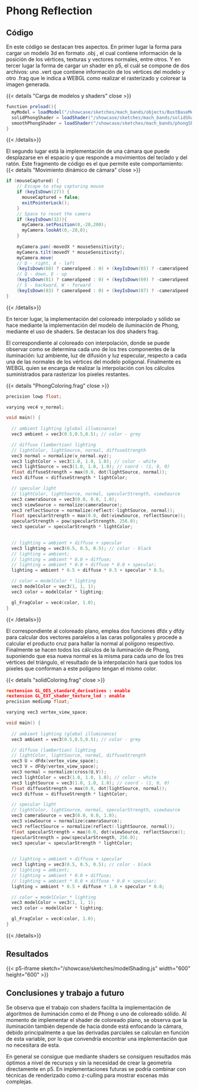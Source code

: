 # Phong Reflection
## Código
En este código se destacan tres aspectos. 
En primer lugar la forma para cargar un modelo 3d en formato .obj , el cual contiene información de la posición de los vértices, texturas y vectores normales, entre otros. Y en tercer lugar la forma de cargar un shader en p5, el cuál se compone de dos archivos: uno .vert que contiene información de los vértices del modelo y otro .frag que le indica a WEBGL como realizar el rasterizado y colorear la imagen generada.

{{< details "Carga de modelos y shaders" close >}}
```java
function preload(){
  myModel = loadModel("/showcase/sketches/mach_bands/objects/BustBaseMesh_Lowpoly.obj", true, modelLoaded , loadFailed); 
  solidPhongShader = loadShader("/showcase/sketches/mach_bands/solidShader.vert", "/showcase/sketches/mach_bands/solidShader.frag");
  smoothPhongShader = loadShader("/showcase/sketches/mach_bands/phongShader.vert", "/showcase/sketches/mach_bands/phongShader.frag");
}
```
{{< /details>}}

El segundo lugar está la implementación de una cámara que puede desplazarse en el espacio y que responde a movimientos del teclado y del ratón. Este fragmento de código es el que permite este comportamiento:
{{< details "Movimiento dinámico de cámara" close >}}
```java
if (mouseCaptured) {
    // Escape to stop capturing mouse
    if (keyIsDown(27)) {
      mouseCaptured = false;
      exitPointerLock();
    }
    // Space to reset the camera
    if (keyIsDown(32)){
      myCamera.setPosition(0,-20,200);
      myCamera.lookAt(0,-20,0);
    }         
      
    myCamera.pan(-movedX * mouseSensitivity);
    myCamera.tilt(movedY * mouseSensitivity);
    myCamera.move(
    // D - right, A - left 
    (keyIsDown(68) ? cameraSpeed : 0) + (keyIsDown(65) ? -cameraSpeed : 0),
    // Q - down, E - up
    (keyIsDown(81) ? cameraSpeed : 0) + (keyIsDown(69) ? -cameraSpeed : 0),
    // S - backward, W - forward
    (keyIsDown(83) ? cameraSpeed : 0) + (keyIsDown(87) ? -cameraSpeed : 0));
} 
```
{{< /details>}}

En tercer lugar, la implementación del coloreado interpolado y sólido se hace mediante la implementación del modelo de iluminación de Phong, mediante el uso de shaders. Se destacan los dos shaders frag. 

El correspondiente al coloreado con interpolación, donde se puede observar como se determina cada uno de los tres componentes de la iluminación: luz ambiente, luz de difusión y luz especular, respecto a cada una de las normales de los vértices del modelo poligonal. Finalmente es WEBGL quien se encarga de realizar la interpolación con los cálculos suministrados para rasterizar los pixeles restantes.

{{< details "PhongColoring.frag" close >}}
```c
precision lowp float;

varying vec4 v_normal;

void main() {
  
  // ambient lighting (global illuminance)
  vec3 ambient = vec3(0.5,0.5,0.5); // color - grey 

  // diffuse (lambertian) lighting
  // lightColor, lightSource, normal, diffuseStrength
  vec3 normal = normalize(v_normal.xyz);
  vec3 lightColor = vec3(1.0, 1.0, 1.0); // color - white
  vec3 lightSource = vec3(1.0, 1.0, 1.0); // coord - (1, 0, 0)
  float diffuseStrength = max(0.0, dot(lightSource, normal));
  vec3 diffuse = diffuseStrength * lightColor;

  // specular light
  // lightColor, lightSource, normal, specularStrength, viewSource
  vec3 cameraSource = vec3(0.0, 0.0, 1.0);
  vec3 viewSource = normalize(cameraSource);
  vec3 reflectSource = normalize(reflect(-lightSource, normal));
  float specularStrength = max(0.0, dot(viewSource, reflectSource));
  specularStrength = pow(specularStrength, 256.0);
  vec3 specular = specularStrength * lightColor;
  

  // lighting = ambient + diffuse + specular
  vec3 lighting = vec3(0.5, 0.5, 0.5); // color - black
  // lighting = ambient;
  // lighting = ambient * 0.0 + diffuse;
  // lighting = ambient * 0.0 + diffuse * 0.0 + specular;
  lighting = ambient * 0.5 + diffuse * 0.5 + specular * 0.5;

  // color = modelColor * lighting
  vec3 modelColor = vec3(1, 1, 1);
  vec3 color = modelColor * lighting;

  gl_FragColor = vec4(color, 1.0);
}
```
{{< /details>}}

El correspondiente al coloreado plano, emplea dos funciones dfdx y dfdy para calcular dos vectores paralelos a las caras polígonales y procede a calcular el producto cruz para hallar la normal al polígono respectivo. Finalmente se hacen todos los cálculos de la iluminación de Phong, suponiendo que esa nueva normal es la misma para cada uno de los tres vértices del triángulo, el resultado de la interpolación hará que todos los pixeles que conforman a este polígono tengan el mismo color.

{{< details "solidColoring.frag" close >}}
```c
#extension GL_OES_standard_derivatives : enable
#extension GL_EXT_shader_texture_lod : enable
precision mediump float;

varying vec3 vertex_view_space;

void main() {
  
  // ambient lighting (global illuminance)
  vec3 ambient = vec3(0.5,0.5,0.5); // color - grey 

  // diffuse (lambertian) lighting
  // lightColor, lightSource, normal, diffuseStrength
  vec3 U = dFdx(vertex_view_space);                     
  vec3 V = dFdy(vertex_view_space);                 
  vec3 normal = normalize(cross(U,V));
  vec3 lightColor = vec3(1.0, 1.0, 1.0); // color - white
  vec3 lightSource = vec3(1.0, 1.0, 1.0); // coord - (1, 0, 0)
  float diffuseStrength = max(0.0, dot(lightSource, normal));
  vec3 diffuse = diffuseStrength * lightColor;

  // specular light
  // lightColor, lightSource, normal, specularStrength, viewSource
  vec3 cameraSource = vec3(0.0, 0.0, 1.0);
  vec3 viewSource = normalize(cameraSource);
  vec3 reflectSource = normalize(reflect(-lightSource, normal));
  float specularStrength = max(0.0, dot(viewSource, reflectSource));
  specularStrength = pow(specularStrength, 256.0);
  vec3 specular = specularStrength * lightColor;
  

  // lighting = ambient + diffuse + specular
  vec3 lighting = vec3(0.5, 0.5, 0.5); // color - black
  // lighting = ambient;
  // lighting = ambient * 0.0 + diffuse;
  // lighting = ambient * 0.0 + diffuse * 0.0 + specular;
  lighting = ambient * 0.5 + diffuse * 1.0 + specular * 0.0;

  // color = modelColor * lighting
  vec3 modelColor = vec3(1, 1, 1);
  vec3 color = modelColor * lighting;

  gl_FragColor = vec4(color, 1.0);
}
```
{{< /details>}}

## Resultados
{{< p5-iframe sketch="/showcase/sketches/modelShading.js" width="600" height="600" >}} 

## Conclusiones y trabajo a futuro

Se observa que el trabajo con shaders facilita la implementación de algoritmos de iluminación como el de Phong o uno de coloreado sólido. Al momento de implementar el shader de coloreado plano, se observa que la iluminación también depende de hacia donde está enfocando la cámara, debido principalmente a que las derivadas parciales se calculan en función de esta variable, por lo que convendría encontrar una implementación que no necesitara de esta.

En general se consigue que mediante shaders se consiguen resultados más óptimos a nivel de recursos y sin la necesidad de crear la geometría directamente en p5. En implementaciones futuras se podría combinar con técnicas de renderizado como z-culling para mostrar escenas más complejas.